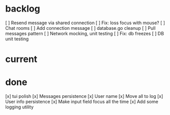 # backlog
[ ] Resend message via shared connection
[ ] Fix: loss focus with mouse?
[ ] Chat rooms
[ ] Add connection message
[ ] database.go cleanup
[ ] Pull messages pattern
[ ] Network mocking, unit testing
[ ] Fix: db freezes
[ ] DB unit testing

# current

# done
[x] tui polish
[x] Messages persistence
[x] User name
[x] Move all to log
[x] User info persistence
[x] Make input field focus all the time
[x] Add some logging utility
